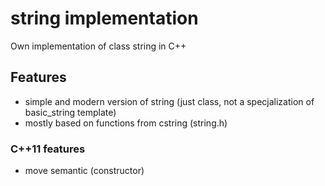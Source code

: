 # string implementation
Own implementation of class string in C++

## Features
* simple and modern version of string (just class, not a specjalization of basic_string template)
* mostly based on functions from cstring (string.h)
### C++11 features
* move semantic (constructor)